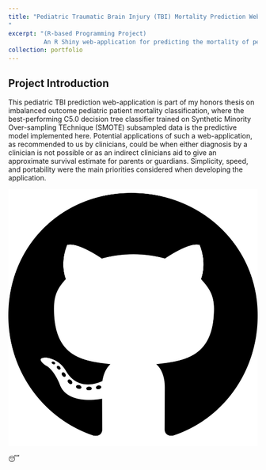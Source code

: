 ```yaml
---
title: "Pediatric Traumatic Brain Injury (TBI) Mortality Prediction Web-Application
"
excerpt: "(R-based Programming Project)
          An R Shiny web-application for predicting the mortality of pediatric TBI patients.<br/><img src='/images/500x300.png'>"
collection: portfolio
---
```


## Project Introduction


This pediatric TBI prediction web-application is part of my honors thesis on imbalanced outcome pediatric patient mortality classification, where the best-performing C5.0 decision tree classifier trained on Synthetic Minority Over-sampling TEchnique (SMOTE) subsampled data is the predictive model implemented here. Potential applications of such a web-application, as recommended to us by clinicians, could be when either diagnosis by a clinician is not possible or as an indirect clinicians aid to give an approximate survival estimate for parents or guardians. Simplicity, speed, and portability were the main priorities considered when developing the application.

![fa-crown](Images/github-brands.svg)

:sleeping:
